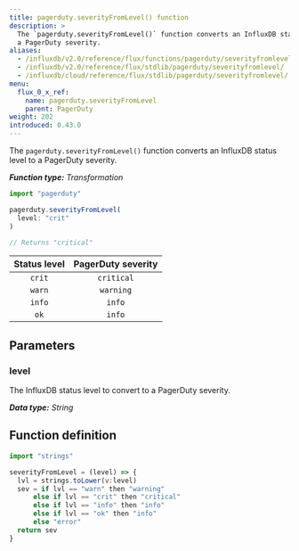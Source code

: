 ```yaml
---
title: pagerduty.severityFromLevel() function
description: >
  The `pagerduty.severityFromLevel()` function converts an InfluxDB status level to
  a PagerDuty severity.
aliases:
  - /influxdb/v2.0/reference/flux/functions/pagerduty/severityfromlevel/
  - /influxdb/v2.0/reference/flux/stdlib/pagerduty/severityfromlevel/
  - /influxdb/cloud/reference/flux/stdlib/pagerduty/severityfromlevel/
menu:
  flux_0_x_ref:
    name: pagerduty.severityFromLevel
    parent: PagerDuty
weight: 202
introduced: 0.43.0
---
```


The `pagerduty.severityFromLevel()` function converts an InfluxDB status level to
a PagerDuty severity.

_**Function type:** Transformation_

```js
import "pagerduty"

pagerduty.severityFromLevel(
  level: "crit"
)

// Returns "critical"
```

| Status level | PagerDuty severity |
|:------------:|:------------------:|
| `crit`       | `critical`         |
| `warn`       | `warning`          |
| `info`       | `info`             |
| `ok`         | `info`             |

## Parameters

### level
The InfluxDB status level to convert to a PagerDuty severity.

_**Data type:** String_

## Function definition
```js
import "strings"

severityFromLevel = (level) => {
  lvl = strings.toLower(v:level)
  sev = if lvl == "warn" then "warning"
      else if lvl == "crit" then "critical"
      else if lvl == "info" then "info"
      else if lvl == "ok" then "info"
      else "error"
  return sev
}
```
